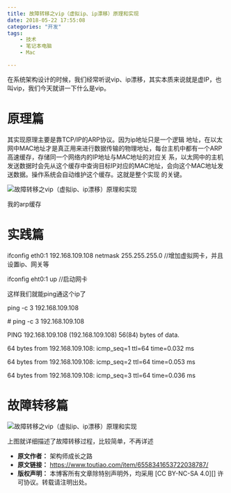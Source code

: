 ```yaml
---
title: 故障转移之vip（虚拟ip、ip漂移）原理和实现
date: 2018-05-22 17:55:08
categories: "开发"
tags:
	- 技术
	- 笔记本电脑
	- Mac

---
```


在系统架构设计的时候，我们经常听说vip、ip漂移，其实本质来说就是虚IP，也叫vip，我们今天就讲一下什么是vip。

# 原理篇  #

其实现原理主要是靠TCP/IP的ARP协议。因为ip地址只是一个逻辑 地址，在以太网中MAC地址才是真正用来进行数据传输的物理地址，每台主机中都有一个ARP高速缓存，存储同一个网络内的IP地址与MAC地址的对应关 系，以太网中的主机发送数据时会先从这个缓存中查询目标IP对应的MAC地址，会向这个MAC地址发送数据。操作系统会自动维护这个缓存。这就是整个实现 的关键。

![故障转移之vip（虚拟ip、ip漂移）原理和实现][vip_ip_ip]

我的arp缓存

# 实践篇 #

ifconfig eth0:1 192.168.109.108 netmask 255.255.255.0 //增加虚拟网卡，并且设置ip、网关等

ifconfig eht0:1 up //启动网卡

这样我们就能ping通这个ip了

ping -c 3 192.168.109.108

\# ping -c 3 192.168.109.108

PING 192.168.109.108 (192.168.109.108) 56(84) bytes of data.

64 bytes from 192.168.109.108: icmp\_seq=1 ttl=64 time=0.032 ms

64 bytes from 192.168.109.108: icmp\_seq=2 ttl=64 time=0.053 ms

64 bytes from 192.168.109.108: icmp\_seq=3 ttl=64 time=0.036 ms

# 故障转移篇  #

![故障转移之vip（虚拟ip、ip漂移）原理和实现][vip_ip_ip 1]

上图就详细描述了故障转移过程，比较简单，不再详述


[vip_ip_ip]: /pro/os/crawler/YZF3-MFUU-ZN2Q.jpg
[vip_ip_ip 1]: /pro/os/crawler/6F6F-6ZR3-Y2IQ.jpg
 *  **原文作者：** 架构师成长之路
 *  **原文链接：** https://www.toutiao.com/item/6558341653722038787/
 *  **版权声明：** 本博客所有文章除特别声明外，均采用 [CC BY-NC-SA 4.0][] 许可协议。转载请注明出处。